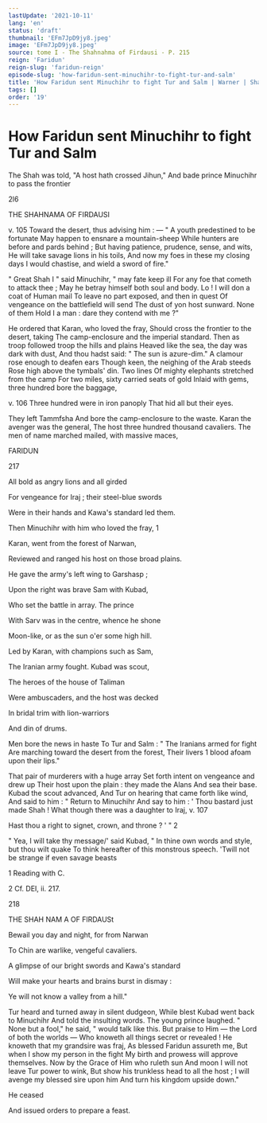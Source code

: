 ```yaml
---
lastUpdate: '2021-10-11'
lang: 'en'
status: 'draft'
thumbnail: 'EFm7JpD9jy8.jpeg'
image: 'EFm7JpD9jy8.jpeg'
source: tome I - The Shahnahma of Firdausi - P. 215
reign: 'Faridun'
reign-slug: 'faridun-reign'
episode-slug: 'how-faridun-sent-minuchihr-to-fight-tur-and-salm'
title: 'How Faridun sent Minuchihr to fight Tur and Salm | Warner | Shahnama'
tags: []
order: '19'
---
```


<!-- LTeX: language=en -->

# How Faridun sent Minuchihr to fight Tur and Salm

The Shah was told, "A host hath crossed Jihun,"
And bade prince Minuchihr to pass the frontier

2l6

THE SHAHNAMA OF FIRDAUSI

v. 105 Toward the desert, thus advising him : —
" A youth predestined to be fortunate
May happen to ensnare a mountain-sheep
While hunters are before and pards behind ;
But having patience, prudence, sense, and wits,
He will take savage lions in his toils,
And now my foes in these my closing days
I would chastise, and wield a sword of fire."

" Great Shah I " said Minuchihr, " may fate keep ill
For any foe that cometh to attack thee ;
May he betray himself both soul and body.
Lo ! I will don a coat of Human mail
To leave no part exposed, and then in quest
Of vengeance on the battlefield will send
The dust of yon host sunward. None of them
Hold I a man : dare they contend with me ?"

He ordered that Karan, who loved the fray,
Should cross the frontier to the desert, taking
The camp-enclosure and the imperial standard.
Then as troop followed troop the hills and plains
Heaved like the sea, the day was dark with dust,
And thou hadst said: " The sun is azure-dim."
A clamour rose enough to deafen ears
Though keen, the neighing of the Arab steeds
Rose high above the tymbals' din. Two lines
Of mighty elephants stretched from the camp
For two miles, sixty carried seats of gold
Inlaid with gems, three hundred bore the baggage,

v. 106 Three hundred were in iron panoply
That hid all but their eyes.

They left Tammfsha
And bore the camp-enclosure to the waste.
Karan the avenger was the general,
The host three hundred thousand cavaliers.
The men of name marched mailed, with massive maces,

FARIDUN

217

All bold as angry lions and all girded

For vengeance for Iraj ; their steel-blue swords

Were in their hands and Kawa's standard led them.

Then Minuchihr with him who loved the fray, 1

Karan, went from the forest of Narwan,

Reviewed and ranged his host on those broad plains.

He gave the army's left wing to Garshasp ;

Upon the right was brave Sam with Kubad,

Who set the battle in array. The prince

With Sarv was in the centre, whence he shone

Moon-like, or as the sun o'er some high hill.

Led by Karan, with champions such as Sam,

The Iranian army fought. Kubad was scout,

The heroes of the house of Taliman

Were ambuscaders, and the host was decked

In bridal trim with lion-warriors

And din of drums.

Men bore the news in haste
To Tur and Salm : " The Iranians armed for fight
Are marching toward the desert from the forest,
Their livers 1 blood afoam upon their lips."

That pair of murderers with a huge array
Set forth intent on vengeance and drew up
Their host upon the plain : they made the Alans
And sea their base. Kubad the scout advanced,
And Tur on hearing that came forth like wind,
And said to him : " Return to Minuchihr
And say to him : ' Thou bastard just made Shah !
What though there was a daughter to Iraj, v. 107

Hast thou a right to signet, crown, and throne ? ' " 2

" Yea, I will take thy message/' said Kubad,
" In thine own words and style, but thou wilt quake
To think hereafter of this monstrous speech.
'Twill not be strange if even savage beasts

1 Reading with C.

2 Cf. DEI, ii. 217.

218

THE SHAH NAM A OF FlRDAUSt

Bewail you day and night, for from Narwan

To Chin are warlike, vengeful cavaliers.

A glimpse of our bright swords and Kawa's standard

Will make your hearts and brains burst in dismay :

Ye will not know a valley from a hill."

Tur heard and turned away in silent dudgeon,
While blest Kubad went back to Minuchihr
And told the insulting words. The young prince laughed.
" None but a fool," he said, " would talk like this.
But praise to Him — the Lord of both the worlds —
Who knoweth all things secret or revealed !
He knoweth that my grandsire was fraj,
As blessed Faridun assureth me,
But when I show my person in the fight
My birth and prowess will approve themselves.
Now by the Grace of Him who ruleth sun
And moon I will not leave Tur power to wink,
But show his trunkless head to all the host ;
I will avenge my blessed sire upon him
And turn his kingdom upside down."

He ceased

And issued orders to prepare a feast.
